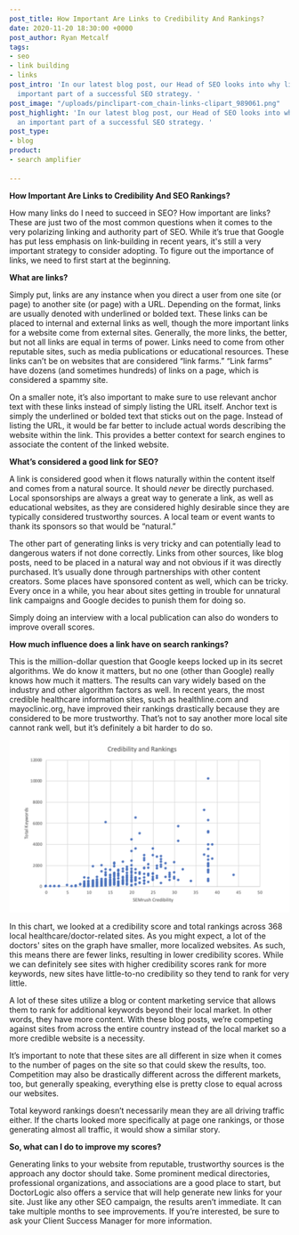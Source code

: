 ```yaml
---
post_title: How Important Are Links to Credibility And Rankings?
date: 2020-11-20 18:30:00 +0000
post_author: Ryan Metcalf
tags:
- seo
- link building
- links
post_intro: 'In our latest blog post, our Head of SEO looks into why links are an
  important part of a successful SEO strategy. '
post_image: "/uploads/pinclipart-com_chain-links-clipart_989061.png"
post_highlight: 'In our latest blog post, our Head of SEO looks into why links are
  an important part of a successful SEO strategy. '
post_type:
- blog
product:
- search amplifier

---
```

**How Important Are Links to Credibility And SEO Rankings?**

How many links do I need to succeed in SEO? How important are links? These are just two of the most common questions when it comes to the very polarizing linking and authority part of SEO. While it’s true that Google has put less emphasis on link-building in recent years, it's still a very important strategy to consider adopting. To figure out the importance of links, we need to first start at the beginning.

**What are links?**

Simply put, links are any instance when you direct a user from one site (or page) to another site (or page) with a URL. Depending on the format, links are usually denoted with underlined or bolded text. These links can be placed to internal and external links as well, though the more important links for a website come from external sites. Generally, the more links, the better, but not all links are equal in terms of power. Links need to come from other reputable sites, such as media publications or educational resources. These links can’t be on websites that are considered “link farms.” “Link farms” have dozens (and sometimes hundreds) of links on a page, which is considered a spammy site.

On a smaller note, it’s also important to make sure to use relevant anchor text with these links instead of simply listing the URL itself. Anchor text is simply the underlined or bolded text that sticks out on the page. Instead of listing the URL, it would be far better to include actual words describing the website within the link. This provides a better context for search engines to associate the content of the linked website.

**What’s considered a good link for SEO?**

A link is considered good when it flows naturally within the content itself and comes from a natural source. It should _never_ be directly purchased. Local sponsorships are always a great way to generate a link, as well as educational websites, as they are considered highly desirable since they are typically considered trustworthy sources. A local team or event wants to thank its sponsors so that would be “natural.”

The other part of generating links is very tricky and can potentially lead to dangerous waters if not done correctly. Links from other sources, like blog posts, need to be placed in a natural way and not obvious if it was directly purchased. It’s usually done through partnerships with other content creators. Some places have sponsored content as well, which can be tricky. Every once in a while, you hear about sites getting in trouble for unnatural link campaigns and Google decides to punish them for doing so.

Simply doing an interview with a local publication can also do wonders to improve overall scores.

**How much influence does a link have on search rankings?**

This is the million-dollar question that Google keeps locked up in its secret algorithms. We do know it matters, but no one (other than Google) really knows how much it matters. The results can vary widely based on the industry and other algorithm factors as well. In recent years, the most credible healthcare information sites, such as healthline.com and mayoclinic.org, have improved their rankings drastically because they are considered to be more trustworthy. That’s not to say another more local site cannot rank well, but it’s definitely a bit harder to do so.

![](/uploads/screen-shot-2020-11-24-at-12-31-39-pm.png)

In this chart, we looked at a credibility score and total rankings across 368 local healthcare/doctor-related sites. As you might expect, a lot of the doctors' sites on the graph have smaller, more localized websites. As such, this means there are fewer links, resulting in lower credibility scores. While we can definitely see sites with higher credibility scores rank for more keywords, new sites have little-to-no credibility so they tend to rank for very little.

A lot of these sites utilize a blog or content marketing service that allows them to rank for additional keywords beyond their local market. In other words, they have more content. With these blog posts, we’re competing against sites from across the entire country instead of the local market so a more credible website is a necessity.

It’s important to note that these sites are all different in size when it comes to the number of pages on the site so that could skew the results, too. Competition may also be drastically different across the different markets, too, but generally speaking, everything else is pretty close to equal across our websites.

Total keyword rankings doesn’t necessarily mean they are all driving traffic either. If the charts looked more specifically at page one rankings, or those generating almost all traffic, it would show a similar story.

**So, what can I do to improve my scores?**

Generating links to your website from reputable, trustworthy sources is the approach any doctor should take. Some prominent medical directories, professional organizations, and associations are a good place to start, but DoctorLogic also offers a service that will help generate new links for your site. Just like any other SEO campaign, the results aren’t immediate. It can take multiple months to see improvements. If you’re interested, be sure to ask your Client Success Manager for more information.